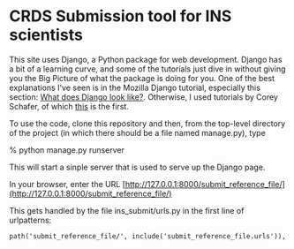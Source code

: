 CRDS Submission tool for INS scientists
=======================================

This site uses Django, a Python package for web development.  Django has a
bit of a learning curve, and some of the tutorials just dive in without
giving you the Big Picture of what the package is doing for you.  One of
the best explanations I've seen is in the Mozilla Django tutorial, especially
this section:
[What does Django look like?](https://developer.mozilla.org/en-US/docs/Learn/Server-side/Django/Introduction#What_does_Django_code_look_like).
Otherwise, I used tutorials by Corey Schafer, of which
[this](https://www.youtube.com/watch?v=UmljXZIypDc)
is the first.

To use the code, clone this repository and then, from the top-level directory
of the project (in which there should be a file named manage.py), type

% python manage.py runserver

This will start a sinple server that is used to serve up the Django page.

In your browser, enter the URL [http://127.0.0.1:8000/submit_reference_file/](http://127.0.0.1:8000/submit_reference_file/)

This gets handled by the file ins_submit/urls.py in the first line of
urlpatterns:

    path('submit_reference_file/', include('submit_reference_file.urls')),
